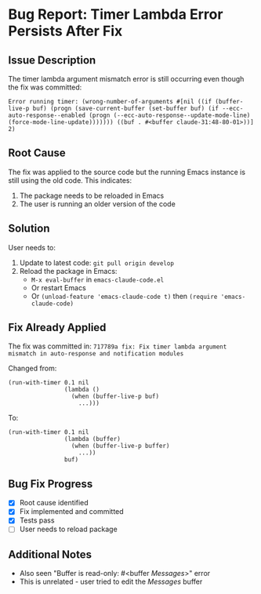 # Bug Report: Timer Lambda Error Persists After Fix

## Issue Description
The timer lambda argument mismatch error is still occurring even though the fix was committed:
```
Error running timer: (wrong-number-of-arguments #[nil ((if (buffer-live-p buf) (progn (save-current-buffer (set-buffer buf) (if --ecc-auto-response--enabled (progn (--ecc-auto-response--update-mode-line) (force-mode-line-update))))))) ((buf . #<buffer claude-31:48-80-01>))] 2)
```

## Root Cause
The fix was applied to the source code but the running Emacs instance is still using the old code. This indicates:
1. The package needs to be reloaded in Emacs
2. The user is running an older version of the code

## Solution
User needs to:
1. Update to latest code: `git pull origin develop`
2. Reload the package in Emacs:
   - `M-x eval-buffer` in `emacs-claude-code.el`
   - Or restart Emacs
   - Or `(unload-feature 'emacs-claude-code t)` then `(require 'emacs-claude-code)`

## Fix Already Applied
The fix was committed in: `717789a fix: Fix timer lambda argument mismatch in auto-response and notification modules`

Changed from:
```elisp
(run-with-timer 0.1 nil
                (lambda ()
                  (when (buffer-live-p buf)
                    ...)))
```

To:
```elisp
(run-with-timer 0.1 nil
                (lambda (buffer)
                  (when (buffer-live-p buffer)
                    ...))
                buf)
```

## Bug Fix Progress
- [x] Root cause identified
- [x] Fix implemented and committed
- [x] Tests pass
- [ ] User needs to reload package

## Additional Notes
- Also seen "Buffer is read-only: #<buffer *Messages*>" error
- This is unrelated - user tried to edit the *Messages* buffer